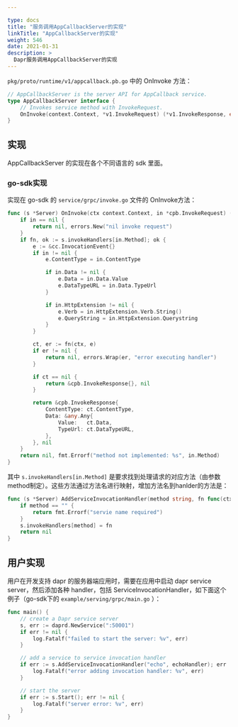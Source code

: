 ```yaml
---

type: docs
title: "服务调用AppCallbackServer的实现"
linkTitle: "AppCallbackServer的实现"
weight: 546
date: 2021-01-31
description: >
  Dapr服务调用AppCallbackServer的实现
---
```


`pkg/proto/runtime/v1/appcallback.pb.go` 中的 OnInvoke 方法：

```go
// AppCallbackServer is the server API for AppCallback service.
type AppCallbackServer interface {
	// Invokes service method with InvokeRequest.
	OnInvoke(context.Context, *v1.InvokeRequest) (*v1.InvokeResponse, error)
}
```

## 实现

AppCallbackServer 的实现在各个不同语言的 sdk 里面。

### go-sdk实现

实现在 go-sdk 的 `service/grpc/invoke.go` 文件的 OnInvoke方法：

```go
func (s *Server) OnInvoke(ctx context.Context, in *cpb.InvokeRequest) (*cpb.InvokeResponse, error) {
	if in == nil {
		return nil, errors.New("nil invoke request")
	}
	if fn, ok := s.invokeHandlers[in.Method]; ok {
		e := &cc.InvocationEvent{}
		if in != nil {
			e.ContentType = in.ContentType

			if in.Data != nil {
				e.Data = in.Data.Value
				e.DataTypeURL = in.Data.TypeUrl
			}

			if in.HttpExtension != nil {
				e.Verb = in.HttpExtension.Verb.String()
				e.QueryString = in.HttpExtension.Querystring
			}
		}

		ct, er := fn(ctx, e)
		if er != nil {
			return nil, errors.Wrap(er, "error executing handler")
		}

		if ct == nil {
			return &cpb.InvokeResponse{}, nil
		}

		return &cpb.InvokeResponse{
			ContentType: ct.ContentType,
			Data: &any.Any{
				Value:   ct.Data,
				TypeUrl: ct.DataTypeURL,
			},
		}, nil
	}
	return nil, fmt.Errorf("method not implemented: %s", in.Method)
}
```

其中 `s.invokeHandlers[in.Method]` 是要求找到处理请求的对应方法（由参数method制定）。这些方法通过方法名进行映射，增加方法名到hanlder的方法是：

```go
func (s *Server) AddServiceInvocationHandler(method string, fn func(ctx context.Context, in *cc.InvocationEvent) (our *cc.Content, err error)) error {
	if method == "" {
		return fmt.Errorf("servie name required")
	}
	s.invokeHandlers[method] = fn
	return nil
}
```

## 用户实现

用户在开发支持 dapr 的服务器端应用时，需要在应用中启动 dapr service server，然后添加各种 handler，包括 ServiceInvocationHandler，如下面这个例子（go-sdk下的 `example/serving/grpc/main.go` ）：

```go
func main() {
	// create a Dapr service server
	s, err := daprd.NewService(":50001")
	if err != nil {
		log.Fatalf("failed to start the server: %v", err)
	}

	// add a service to service invocation handler
	if err := s.AddServiceInvocationHandler("echo", echoHandler); err != nil {
		log.Fatalf("error adding invocation handler: %v", err)
	}

	// start the server
	if err := s.Start(); err != nil {
		log.Fatalf("server error: %v", err)
	}
}
```






